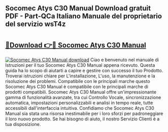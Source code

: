 ## Socomec Atys C30 Manual Download gratuit PDF - Part-QCa Italiano Manuale del proprietario del servizio wsT4z

# <h2><a href="http://dffiry.blite.top/?on=Socomec+Atys+C30+Manual">🔗Download 👉🔴 Socomec Atys C30 Manual</a></h2>

[![Socomec Atys C30 Manual download](https://i.imgur.com/lujVjoI.png)](http://dffiry.blite.top/?on=Socomec+Atys+C30+Manual)
Ciao e benvenuto nel manuale di Istruzioni per il tuo Socomec Atys C30 Manual appena ricevuto. Questa guida ha lo scopo di aiutarti a capire e gestire con successo il tuo Prodotto. Troverai istruzioni chiare per L'installazione, L'uso, la manutenzione e la risoluzione dei problemi. Compatibile con le principali marche questo Socomec Atys C30 Manual è compatibile con le principali marche di prodotti compatibili. Socomec Atys C30 Manual offre un'impressionante gamma di funzionalità avanzate, tra cui Controllo Vocale, sincronizzazione automatica, impostazioni personalizzabili e analisi in tempo reale, tutte accessibili dall'interfaccia intuitiva. Confidiamo che Socomec Atys C30 Manual sia stata una risorsa inestimabile per i loro sforzi per padroneggiare il loro nuovo prodotto. Se hai bisogno di aiuto, il nostro Servizio Clienti è a tua disposizione.
